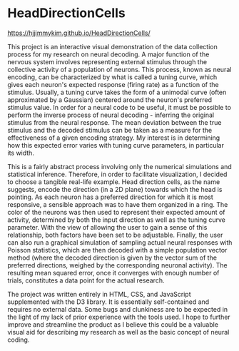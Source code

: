 # HeadDirectionCells

https://hjjimmykim.github.io/HeadDirectionCells/

This project is an interactive visual demonstration of the data collection process for my research on neural decoding. A major function of the nervous system involves representing external stimulus through the collective activity of a population of neurons. This process, known as neural encoding, can be characterized by what is called a tuning curve, which gives each neuron's expected response (firing rate) as a function of the stimulus. Usually, a tuning curve takes the form of a unimodal curve (often approximated by a Gaussian) centered around the neuron's preferred stimulus value. In order for a neural code to be useful, it must be possible to perform the inverse process of neural decoding - inferring the original stimulus from the neural response. The mean deviation between the true stimulus and the decoded stimulus can be taken as a measure for the effectiveness of a given encoding strategy. My interest is in determining how this expected error varies with tuning curve parameters, in particular its width.

This is a fairly abstract process involving only the numerical simulations and statistical inference. Therefore, in order to facilitate visualization, I decided to choose a tangible real-life example. Head direction cells, as the name suggests, encode the direction (in a 2D plane) towards which the head is pointing. As each neuron has a preferred direction for which it is most responsive, a sensible approach was to have them organized in a ring. The color of the neurons was then used to represent their expected amount of activity, determined by both the input direction as well as the tuning curve parameter. With the view of allowing the user to gain a sense of this relationship, both factors have been set to be adjustable. Finally, the user can also run a graphical simulation of sampling actual neural responses with Poisson statistics, which are then decoded with a simple population vector method (where the decoded direction is given by the vector sum of the preferred directions, weighed by the corresponding neuronal activity). The resulting mean squared error, once it converges with enough number of trials, constitutes a data point for the actual research.

The project was written entirely in HTML, CSS, and JavaScript supplemented with the D3 library. It is essentially self-contained and requires no external data. Some bugs and clunkiness are to be expected in the light of my lack of prior experience with the tools used. I hope to further improve and streamline the product as I believe this could be a valuable visual aid for describing my research as well as the basic concept of neural coding.
